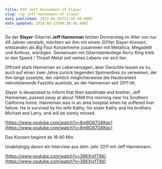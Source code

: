 ```yaml
---
title: RIP Jeff Hannemann of Slayer
slug: rip-jeff-hannemann-of-slayer
date_published: 2013-05-05T12:45:49.000Z
date_updated: 2018-08-22T09:38:48.000Z
---
```


Da der **Slayer**-Gitarrist **Jeff Hanneman** letzten Donnerstag im Alter von nur 49 Jahren verstarb, möchten wir ihm mit einem 2011er Slayer-Konzert, entstanden als *Big Four* Konzertreihe zusammen mit Metallica, Megadeth und Anthrax, würdigen. Gemeinsam mit Gitarristenkollege *Kerry King* trieb er den Speed / Thrash Metal zeit seines Lebens vor sich her.

Offiziell starb Hanneman an Leberversagen, aber Gerüchte lassen es zu, auch auf einen zwei Jahre zurück liegenden Spinnenbiss zu verweisen, der ihm lange zusetzte, der nämlich möglicherweise die Hautkrankeit nekrotisierende Fasziitis auslöste, an der Hanneman seit 2011 litt.

Slayer is devastated to inform that their bandmate and brother, Jeff Hanneman, passed away at about 11AM this morning near his Southern California home. Hanneman was in an area hospital when he suffered liver failure. He is survived by his wife Kathy, his sister Kathy and his brothers Michael and Larry, and will be sorely missed.

[https://www.youtube.com/watch?v=8mRG67G6Kqc](https://www.youtube.com/watch?v=8mRG67G6Kqc)

Das Konzert beginnt ab 16:40 Min.

Unabhängig davon ein Interview aus dem Jahr 2011 mit Jeff Hannemann.

[https://www.youtube.com/watch?v=36KXjxfTjNI](https://www.youtube.com/watch?v=36KXjxfTjNI)
